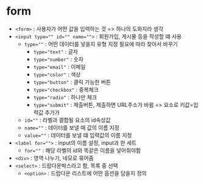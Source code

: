 # form
- `<form>` : 사용자가 어떤 값을 입력하는 것 => 하나의 도화지라 생각
- `<input type="" id="" name="">` : 회원가입, 게시물 등을 작성할 떄 사용
    - `type=""` : 어떤 데이터를 넣을지 유형 지정 필요에 따라 찾아서 바꾸기
        - `type="text"` : 글자
        - `type="number"` : 숫자
        - `type="email"` : 이메일
        - `type="color"` : 색상
        - `type="button"` : 클릭 가능한 버튼
        - `type="checkbox"` : 중복체크
        - `type="radio"` : 하나만 체크
        - `type="submit"` : 제출버튼, 제출하면 URL주소가 바뀜 => 요소로 키값=입력값 추가가
    - `id=""` : 라벨과 결합될 요소의 id속성값
    - `name=""` : 데이터를 보낼 때 값의 이름 지정
    - `value=""` : 데이터를 보낼 떄 입력값의 이름 지정
- `<label for="">` : input의 이름 설정, input과 한 세트
    - `for=""` : 해당 라벨의 id와 똑같은 이름을 넣어줘야함
- `<div>` : 영역 나누기, 네모로 묶어줌
- `<select>` : 드랍다운박스라고 함, 목록 중 선택
    - `<option>` : 드랍다운 리스트에 어떤 옵션을 담을지 정의